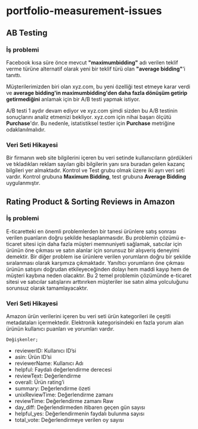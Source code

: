 # portfolio-measurement-issues

## AB Testing

### İş problemi
Facebook kısa süre önce mevcut **"maximumbidding"** adı verilen teklif verme türüne alternatif olarak yeni bir teklif türü olan **"average bidding"**’i tanıttı.

Müşterilerimizden biri olan xyz.com, bu yeni özelliği test etmeye karar verdi ve **average bidding'in maximumbidding'den daha fazla dönüşüm getirip getirmediğini** anlamak için bir A/B testi yapmak istiyor.

A/B testi 1 aydır devam ediyor ve xyz.com şimdi sizden bu A/B testinin sonuçlarını analiz etmenizi bekliyor. xyz.com için nihai başarı ölçütü **Purchase**'dır. Bu nedenle, istatistiksel testler için **Purchase** metriğine odaklanılmalıdır.

### Veri Seti Hikayesi

Bir firmanın web site bilgilerini içeren bu veri setinde kullanıcıların gördükleri ve tıkladıkları reklam sayıları gibi bilgilerin yanı sıra buradan gelen kazanç bilgileri yer almaktadır. Kontrol ve Test grubu olmak üzere iki ayrı veri seti vardır. Kontrol grubuna **Maximum Bidding**, test grubuna **Average Bidding** uygulanmıştır.

## Rating Product & Sorting Reviews in Amazon

### İş problemi

E-ticaretteki en önemli problemlerden bir tanesi ürünlere satış sonrası verilen puanların doğru şekilde hesaplanmasıdır. Bu problemin çözümü e-ticaret sitesi için daha fazla müşteri memnuniyeti sağlamak, satıcılar için ürünün öne çıkması ve satın alanlar için sorunsuz bir alışveriş deneyimi demektir. Bir diğer problem ise ürünlere verilen yorumların doğru bir şekilde sıralanması olarak karşımıza çıkmaktadır. Yanıltıcı yorumların öne çıkması ürünün satışını doğrudan etkileyeceğinden dolayı hem maddi kayıp hem de müşteri kaybına neden olacaktır. Bu 2 temel problemin çözümünde e-ticaret sitesi ve satıcılar satışlarını arttırırken müşteriler ise satın alma yolculuğunu sorunsuz olarak tamamlayacaktır.

### Veri Seti Hikayesi

Amazon ürün verilerini içeren bu veri seti ürün kategorileri ile çeşitli metadataları içermektedir. Elektronik kategorisindeki en
fazla yorum alan ürünün kullanıcı puanları ve yorumları vardır.

    Değişkenler;

* reviewerID: Kullanıcı ID’si
* asin: Ürün ID’si
* reviewerName: Kullanıcı Adı
* helpful: Faydalı değerlendirme derecesi
* reviewText: Değerlendirme
* overall: Ürün rating’i
* summary: Değerlendirme özeti
* unixReviewTime: Değerlendirme zamanı
* reviewTime: Değerlendirme zamanı Raw
* day_diff: Değerlendirmeden itibaren geçen gün sayısı
* helpful_yes: Değerlendirmenin faydalı bulunma sayısı
* total_vote: Değerlendirmeye verilen oy sayısı
